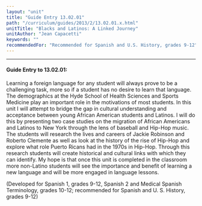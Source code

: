 ```yaml
---
layout: "unit"
title: "Guide Entry 13.02.01"
path: "/curriculum/guides/2013/2/13.02.01.x.html"
unitTitle: "Blacks and Latinos: A Linked Journey"
unitAuthor: "Jean Capacetti"
keywords: ""
recommendedFor: "Recommended for Spanish and U.S. History, grades 9-12"
---
```

<body>
<hr/>
<h4>
Guide Entry to 13.02.01:
</h4>
<p>
Learning a foreign language for any student will always prove to be a challenging task, more so if a student has no desire to learn that language. The demographics at the Hyde School of Health Sciences and Sports Medicine play an important role in the motivations of most students. In this unit I will attempt to bridge the gap in cultural understanding and acceptance between young African American students and Latinos. I will do this by presenting two case studies on the migration of African Americans and Latinos to New York through the lens of baseball and Hip-Hop music. The students will research the lives and careers of Jackie Robinson and Roberto Clemente as well as look at the history of the rise of Hip-Hop and explore what role Puerto Ricans had in the 1970s in Hip-Hop. Through this research students will create historical and cultural links with which they can identify. My hope is that once this unit is completed in the classroom more non-Latino students will see the importance and benefit of learning a new language and will be more engaged in language lessons.
</p>
<p>
(Developed for Spanish 1, grades 9-12, Spanish 2 and Medical Spanish Terminology, grades 10-12; recommended for Spanish and U. S. History, grades 9-12)
</p>
</body>